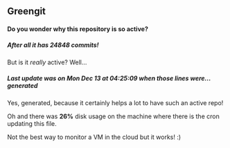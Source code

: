 ## Greengit

#### Do you wonder why this repository is so active?

##### After all it has 24848 commits!

But is it *really* active? Well...

##### Last update was on Mon Dec 13 at 04:25:09 when those lines were... generated

Yes, generated, because it certainly helps a lot to have such an active repo!

Oh and there was **26%** disk usage on the machine
where there is the cron updating this file.

Not the best way to monitor a VM in the cloud but it works! :)
